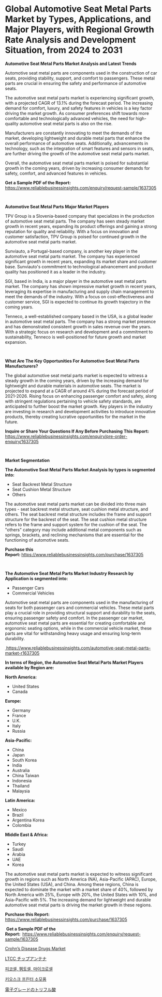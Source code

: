 <p><h1>Global Automotive Seat Metal Parts Market by Types, Applications, and Major Players, with Regional Growth Rate Analysis and Development Situation, from 2024 to 2031</h1></p><p><strong>Automotive Seat Metal Parts Market Analysis and Latest Trends</strong></p>
<p><p>Automotive seat metal parts are components used in the construction of car seats, providing stability, support, and comfort to passengers. These metal parts are crucial in ensuring the safety and performance of automotive seats.</p><p>The automotive seat metal parts market is experiencing significant growth, with a projected CAGR of 13.1% during the forecast period. The increasing demand for comfort, luxury, and safety features in vehicles is a key factor driving the market growth. As consumer preferences shift towards more comfortable and technologically advanced vehicles, the need for high-quality automotive seat metal parts is also on the rise.</p><p>Manufacturers are constantly innovating to meet the demands of the market, developing lightweight and durable metal parts that enhance the overall performance of automotive seats. Additionally, advancements in technology, such as the integration of smart features and sensors in seats, are further driving the growth of the automotive seat metal parts market.</p><p>Overall, the automotive seat metal parts market is poised for substantial growth in the coming years, driven by increasing consumer demands for safety, comfort, and advanced features in vehicles.</p></p>
<p><strong>Get a Sample PDF of the Report:&nbsp;</strong> <a href="https://www.reliablebusinessinsights.com/enquiry/request-sample/1637305">https://www.reliablebusinessinsights.com/enquiry/request-sample/1637305</a></p>
<p>&nbsp;</p>
<p><strong>Automotive Seat Metal Parts Major Market Players</strong></p>
<p><p>TPV Group is a Slovenia-based company that specializes in the production of automotive seat metal parts. The company has seen steady market growth in recent years, expanding its product offerings and gaining a strong reputation for quality and reliability. With a focus on innovation and customer satisfaction, TPV Group is poised for continued growth in the automotive seat metal parts market.</p><p>Sunviauto, a Portugal-based company, is another key player in the automotive seat metal parts market. The company has experienced significant growth in recent years, expanding its market share and customer base. Sunviauto's commitment to technological advancement and product quality has positioned it as a leader in the industry.</p><p>SGI, based in India, is a major player in the automotive seat metal parts market. The company has shown impressive market growth in recent years, leveraging its expertise in manufacturing and supply chain management to meet the demands of the industry. With a focus on cost-effectiveness and customer service, SGI is expected to continue its growth trajectory in the coming years.</p><p>Tenneco, a well-established company based in the USA, is a global leader in automotive seat metal parts. The company has a strong market presence and has demonstrated consistent growth in sales revenue over the years. With a strategic focus on research and development and a commitment to sustainability, Tenneco is well-positioned for future growth and market expansion.</p></p>
<p>&nbsp;</p>
<p><strong>What Are The Key Opportunities For Automotive Seat Metal Parts Manufacturers?</strong></p>
<p><p>The global automotive seat metal parts market is expected to witness a steady growth in the coming years, driven by the increasing demand for lightweight and durable materials in automotive seats. The market is projected to expand at a CAGR of around 4% during the forecast period of 2021-2026. Rising focus on enhancing passenger comfort and safety, along with stringent regulations pertaining to vehicle safety standards, are anticipated to further boost the market growth. Key players in the industry are investing in research and development activities to introduce innovative products, thereby creating lucrative opportunities for the market in the future.</p></p>
<p><strong>Inquire or Share Your Questions If Any Before Purchasing This Report:</strong> <a href="https://www.reliablebusinessinsights.com/enquiry/pre-order-enquiry/1637305">https://www.reliablebusinessinsights.com/enquiry/pre-order-enquiry/1637305</a></p>
<p>&nbsp;</p>
<p><strong>Market Segmentation</strong></p>
<p><strong>The Automotive Seat Metal Parts Market Analysis by types is segmented into:</strong></p>
<p><ul><li>Seat Backrest Metal Structure</li><li>Seat Cushion Metal Structure</li><li>Others</li></ul></p>
<p><p>The automotive seat metal parts market can be divided into three main types - seat backrest metal structure, seat cushion metal structure, and others. The seat backrest metal structure includes the frame and support structure for the backrest of the seat. The seat cushion metal structure refers to the frame and support system for the cushion of the seat. The "others" category may include additional metal components such as springs, brackets, and reclining mechanisms that are essential for the functioning of automotive seats.</p></p>
<p><strong>Purchase this Report:&nbsp;</strong><a href="https://www.reliablebusinessinsights.com/purchase/1637305">https://www.reliablebusinessinsights.com/purchase/1637305</a></p>
<p>&nbsp;</p>
<p><strong>The Automotive Seat Metal Parts Market Industry Research by Application is segmented into:</strong></p>
<p><ul><li>Passenger Cars</li><li>Commercial Vehicles</li></ul></p>
<p><p>Automotive seat metal parts are components used in the manufacturing of seats for both passenger cars and commercial vehicles. These metal parts play a crucial role in providing structural support and durability to the seats, ensuring passenger safety and comfort. In the passenger car market, automotive seat metal parts are essential for creating comfortable and ergonomic seating options, while in the commercial vehicle market, these parts are vital for withstanding heavy usage and ensuring long-term durability.</p></p>
<p><a href="https://www.reliablebusinessinsights.com/automotive-seat-metal-parts-market-r1637305">&nbsp;https://www.reliablebusinessinsights.com/automotive-seat-metal-parts-market-r1637305</a></p>
<p><strong>In terms of Region, the Automotive Seat Metal Parts Market Players available by Region are:</strong></p>
<p>
    <p> <strong> North America: </strong>
        <ul>
            <li>United States</li>
            <li>Canada</li>
        </ul>
        </p> 
    <p> <strong> Europe: </strong>
        <ul>
            <li>Germany</li>
            <li>France</li>
            <li>U.K.</li>
            <li>Italy</li>
            <li>Russia</li>
        </ul>
        </p> 
    <p> <strong> Asia-Pacific: </strong>
        <ul>
            <li>China</li>
            <li>Japan</li>
            <li>South Korea</li>
            <li>India</li>
            <li>Australia</li>
            <li>China Taiwan</li>
            <li>Indonesia</li>
            <li>Thailand</li>
            <li>Malaysia</li>
        </ul>
        </p> 
    <p> <strong> Latin America: </strong>
        <ul>
            <li>Mexico</li>
            <li>Brazil</li>
            <li>Argentina Korea</li>
            <li>Colombia</li>
        </ul>
        </p> 
    <p> <strong> Middle East & Africa: </strong>
        <ul>
            <li>Turkey</li>
            <li>Saudi</li>
            <li>Arabia</li>
            <li>UAE</li>
            <li>Korea</li>
        </ul>
    </p>
    </p>
<p><p>The automotive seat metal parts market is expected to witness significant growth in regions such as North America (NA), Asia-Pacific (APAC), Europe, the United States (USA), and China. Among these regions, China is expected to dominate the market with a market share of 40%, followed by North America with 25%, Europe with 20%, the United States with 10%, and Asia-Pacific with 5%. The increasing demand for lightweight and durable automotive seat metal parts is driving the market growth in these regions.</p></p>
<p><strong>Purchase this Report: </strong><a href="https://www.reliablebusinessinsights.com/purchase/1637305">https://www.reliablebusinessinsights.com/purchase/1637305</a></p>
<p>&nbsp;<strong>Get a Sample PDF of the Report:&nbsp;&nbsp;</strong><a href="https://www.reliablebusinessinsights.com/enquiry/request-sample/1637305">https://www.reliablebusinessinsights.com/enquiry/request-sample/1637305</a></p>
<p><strong></strong></p>
<p><p><a href="https://github.com/angelajermaine/Market-Research-Report-List-3/blob/main/crohns-disease-drugs-market.md">Crohn’s Disease Drugs Market</a></p><p><a href="https://medium.com/@maureenbiologist34/ltcc%E3%83%81%E3%83%83%E3%83%97%E3%82%A2%E3%83%B3%E3%83%86%E3%83%8A%E5%B8%82%E5%A0%B4-2031%E5%B9%B4%E3%81%BE%E3%81%A7%E3%81%AE%E6%88%90%E5%8A%9F%E3%81%99%E3%82%8B%E3%83%93%E3%82%B8%E3%83%8D%E3%82%B9%E6%88%A6%E7%95%A5%E3%81%AE%E9%8D%B5-a70687a423e0">LTCC チップアンテナ</a></p><p><a href="https://github.com/raap8632/Market-Research-Report-List-1/blob/main/440902083609.md">피코셀, 펨토셀, 마이크로셀</a></p><p><a href="https://github.com/AlbertotDouglas44367/Market-Research-Report-List-2/blob/main/996824683608.md">키오스크 프린터 소모품</a></p><p><a href="https://github.com/lababdou/Market-Research-Report-List-4/blob/main/889373192715.md">電子グレードのトリフル酸</a></p></p>